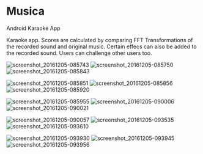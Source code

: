 # Musica
Android Karaoke App

Karaoke app. Scores are calculated by comparing FFT Transformations of the recorded sound and original music.
Certain effecs can also be added to the recorded sound.
Users can challenge other users too.

![screenshot_20161205-085743](https://cloud.githubusercontent.com/assets/20585043/24321344/49f12ec2-1170-11e7-9eec-f683a7bba1df.png)
![screenshot_20161205-085750](https://cloud.githubusercontent.com/assets/20585043/24321345/49f87b96-1170-11e7-86a3-8cbe81a8ab11.png)
![screenshot_20161205-085843](https://cloud.githubusercontent.com/assets/20585043/24321346/49fbc134-1170-11e7-9d9f-3dbba0d3fe79.png)

![screenshot_20161205-085851](https://cloud.githubusercontent.com/assets/20585043/24321347/49feaafc-1170-11e7-8c84-d118f5e892a5.png)
![screenshot_20161205-085856](https://cloud.githubusercontent.com/assets/20585043/24321348/4a03a412-1170-11e7-9f67-93624a89ef6d.png)
![screenshot_20161205-085920](https://cloud.githubusercontent.com/assets/20585043/24321349/4a076980-1170-11e7-9fac-d5ccf9274738.png)

![screenshot_20161205-085955](https://cloud.githubusercontent.com/assets/20585043/24321350/4a2911a2-1170-11e7-9153-617beb5ce5a2.png)
![screenshot_20161205-090006](https://cloud.githubusercontent.com/assets/20585043/24321351/4a2efd88-1170-11e7-87f4-9aaa4fce5aca.png)
![screenshot_20161205-090021](https://cloud.githubusercontent.com/assets/20585043/24321352/4a3434b0-1170-11e7-83ce-a0cfe870cec2.png)

![screenshot_20161205-090057](https://cloud.githubusercontent.com/assets/20585043/24321353/4a39256a-1170-11e7-8afc-d188912c3902.png)
![screenshot_20161205-093535](https://cloud.githubusercontent.com/assets/20585043/24321354/4a40e188-1170-11e7-8e85-b4b1191cc025.png)
![screenshot_20161205-093610](https://cloud.githubusercontent.com/assets/20585043/24321355/4a46ca08-1170-11e7-82ff-5f87bf334b70.png)

![screenshot_20161205-093930](https://cloud.githubusercontent.com/assets/20585043/24321356/4a5ea380-1170-11e7-839b-3263d77aa8f9.png)
![screenshot_20161205-093945](https://cloud.githubusercontent.com/assets/20585043/24321357/4a643f5c-1170-11e7-867c-6ec3d6e78d93.png)
![screenshot_20161205-093956](https://cloud.githubusercontent.com/assets/20585043/24321358/4a6cb830-1170-11e7-8e19-dfe8f8abdc9b.png)

